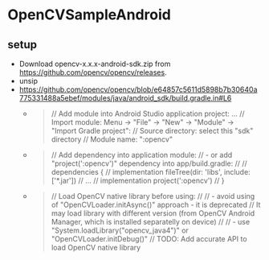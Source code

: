 # OpenCVSampleAndroid

## setup

- Download opencv-x.x.x-android-sdk.zip from https://github.com/opencv/opencv/releases.
- unsip
- https://github.com/opencv/opencv/blob/e64857c5611d5898b7b30640a775331488a5ebef/modules/java/android_sdk/build.gradle.in#L6
  - > // Add module into Android Studio application project:
    > ...
    > //   Import module: Menu -> "File" -> "New" -> "Module" -> "Import Gradle project":
    > //   Source directory: select this "sdk" directory
    > //   Module name: ":opencv"
  - > // Add dependency into application module:
    > // - or add "project(':opencv')" dependency into app/build.gradle:
    > //
    > //   dependencies {
    > //       implementation fileTree(dir: 'libs', include: ['*.jar'])
    > //       ...
    > //       implementation project(':opencv')
    > //   }
  - > // Load OpenCV native library before using:
    > //
    > // - avoid using of "OpenCVLoader.initAsync()" approach - it is deprecated
    > //   It may load library with different version (from OpenCV Android Manager, which is installed separatelly on device)
    > //
    > // - use "System.loadLibrary("opencv_java4")" or "OpenCVLoader.initDebug()"
    > //   TODO: Add accurate API to load OpenCV native library

